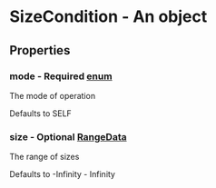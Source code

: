 

# SizeCondition - An object



## Properties



### mode - Required [enum](enum)



 The mode of operation



Defaults to SELF



### size - Optional [RangeData](RangeData)



 The range of sizes



Defaults to -Infinity - Infinity

